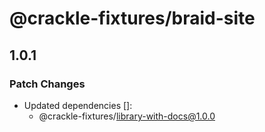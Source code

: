 # @crackle-fixtures/braid-site

## 1.0.1

### Patch Changes

- Updated dependencies []:
  - @crackle-fixtures/library-with-docs@1.0.0

